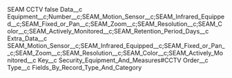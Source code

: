 <?xml version="1.0" encoding="UTF-8"?>
<CustomMetadata xmlns="http://soap.sforce.com/2006/04/metadata" xmlns:xsi="http://www.w3.org/2001/XMLSchema-instance" xmlns:xsd="http://www.w3.org/2001/XMLSchema">
    <label>SEAM CCTV</label>
    <protected>false</protected>
    <values>
        <field>Data__c</field>
        <value xsi:type="xsd:string">Equipment__c;Number__c;SEAM_Motion_Sensor__c;SEAM_Infrared_Equipped__c;SEAM_Fixed_or_Pan__c;SEAM_Zoom__c;SEAM_Resolution__c;SEAM_Color__c;SEAM_Actively_Monitored__c;SEAM_Retention_Period_Days__c</value>
    </values>
    <values>
        <field>Extra_Data__c</field>
        <value xsi:type="xsd:string">SEAM_Motion_Sensor__c;SEAM_Infrared_Equipped__c;SEAM_Fixed_or_Pan__c;SEAM_Zoom__c;SEAM_Resolution__c;SEAM_Color__c;SEAM_Actively_Monitored__c</value>
    </values>
    <values>
        <field>Key__c</field>
        <value xsi:type="xsd:string">Security_Equipment_And_Measures#CCTV</value>
    </values>
    <values>
        <field>Order__c</field>
        <value xsi:nil="true"/>
    </values>
    <values>
        <field>Type__c</field>
        <value xsi:type="xsd:string">Fields_By_Record_Type_And_Category</value>
    </values>
</CustomMetadata>
